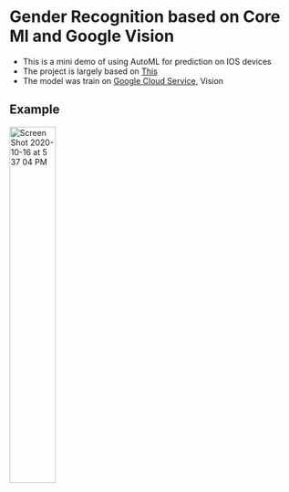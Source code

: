 # Gender Recognition based on Core Ml and Google Vision

- This is a mini demo of using AutoML for prediction on IOS devices
- The project is largely based on [This](https://cloud.google.com/vision/automl/docs/tflite-coreml-ios-tutorial)
- The model was train on [Google Cloud Service](https://cloud.google.com/), Vision

## Example
<img width="40%" alt="Screen Shot 2020-10-16 at 5 37 04 PM" src="https://user-images.githubusercontent.com/63531857/96325294-952de700-0fdb-11eb-9267-5aacae23049f.png">

